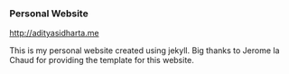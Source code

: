 ### Personal Website

http://adityasidharta.me

This is my personal website created using jekyll. Big thanks to Jerome la Chaud for providing the template for this website.
